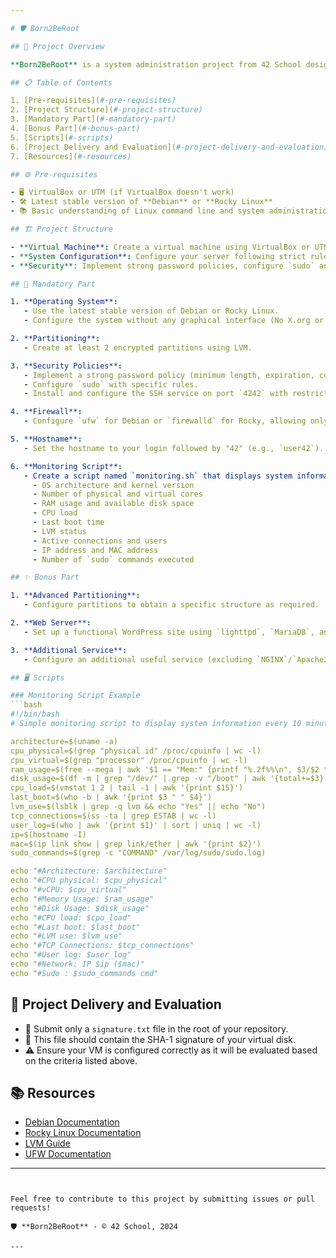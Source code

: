 ```yaml
---

# 🛡️ Born2BeRoot

## 📝 Project Overview

**Born2BeRoot** is a system administration project from 42 School designed to introduce students to virtualization and server configuration. You will set up your first virtual machine following strict guidelines, using either VirtualBox or UTM. By the end of the project, you will be able to configure your own operating system with a set of stringent security rules.

## 📋 Table of Contents

1. [Pre-requisites](#️-pre-requisites)
2. [Project Structure](#️-project-structure)
3. [Mandatory Part](#️-mandatory-part)
4. [Bonus Part](#️-bonus-part)
5. [Scripts](#️-scripts)
6. [Project Delivery and Evaluation](#️-project-delivery-and-evaluation)
7. [Resources](#️-resources)

## ⚙️ Pre-requisites

- 🖥️ VirtualBox or UTM (if VirtualBox doesn't work)
- 🛠️ Latest stable version of **Debian** or **Rocky Linux**
- 📚 Basic understanding of Linux command line and system administration

## 🏗️ Project Structure

- **Virtual Machine**: Create a virtual machine using VirtualBox or UTM.
- **System Configuration**: Configure your server following strict rules.
- **Security**: Implement strong password policies, configure `sudo` and `SSH`, and set up a firewall.

## 🔧 Mandatory Part

1. **Operating System**:
   - Use the latest stable version of Debian or Rocky Linux.
   - Configure the system without any graphical interface (No X.org or similar).

2. **Partitioning**:
   - Create at least 2 encrypted partitions using LVM.

3. **Security Policies**:
   - Implement a strong password policy (minimum length, expiration, complexity).
   - Configure `sudo` with specific rules.
   - Install and configure the SSH service on port `4242` with restricted root access.

4. **Firewall**:
   - Configure `ufw` for Debian or `firewalld` for Rocky, allowing only necessary ports.

5. **Hostname**:
   - Set the hostname to your login followed by "42" (e.g., `user42`).

6. **Monitoring Script**:
   - Create a script named `monitoring.sh` that displays system information every 10 minutes using the `wall` command. The information should include:
     - OS architecture and kernel version
     - Number of physical and virtual cores
     - RAM usage and available disk space
     - CPU load
     - Last boot time
     - LVM status
     - Active connections and users
     - IP address and MAC address
     - Number of `sudo` commands executed

## ✨ Bonus Part

1. **Advanced Partitioning**:
   - Configure partitions to obtain a specific structure as required.

2. **Web Server**:
   - Set up a functional WordPress site using `lighttpd`, `MariaDB`, and `PHP`.

3. **Additional Service**:
   - Configure an additional useful service (excluding `NGINX`/`Apache2`). You must justify your choice during the defense.

## 🖥️ Scripts

### Monitoring Script Example
```bash
#!/bin/bash
# Simple monitoring script to display system information every 10 minutes

architecture=$(uname -a)
cpu_physical=$(grep "physical id" /proc/cpuinfo | wc -l)
cpu_virtual=$(grep "processor" /proc/cpuinfo | wc -l)
ram_usage=$(free --mega | awk '$1 == "Mem:" {printf "%.2f%%\n", $3/$2 * 100}')
disk_usage=$(df -m | grep "/dev/" | grep -v "/boot" | awk '{total+=$3} END {print total}')
cpu_load=$(vmstat 1 2 | tail -1 | awk '{print $15}')
last_boot=$(who -b | awk '{print $3 " " $4}')
lvm_use=$(lsblk | grep -q lvm && echo "Yes" || echo "No")
tcp_connections=$(ss -ta | grep ESTAB | wc -l)
user_log=$(who | awk '{print $1}' | sort | uniq | wc -l)
ip=$(hostname -I)
mac=$(ip link show | grep link/ether | awk '{print $2}')
sudo_commands=$(grep -c "COMMAND" /var/log/sudo/sudo.log)

echo "#Architecture: $architecture"
echo "#CPU physical: $cpu_physical"
echo "#vCPU: $cpu_virtual"
echo "#Memory Usage: $ram_usage"
echo "#Disk Usage: $disk_usage"
echo "#CPU load: $cpu_load"
echo "#Last boot: $last_boot"
echo "#LVM use: $lvm_use"
echo "#TCP Connections: $tcp_connections"
echo "#User log: $user_log"
echo "#Network: IP $ip ($mac)"
echo "#Sudo : $sudo_commands cmd"
```

## 🚀 Project Delivery and Evaluation

- 📁 Submit only a `signature.txt` file in the root of your repository.
- 📝 This file should contain the SHA-1 signature of your virtual disk.
- ⚠️ Ensure your VM is configured correctly as it will be evaluated based on the criteria listed above.

## 📚 Resources

- [Debian Documentation](https://www.debian.org/doc/)
- [Rocky Linux Documentation](https://docs.rockylinux.org/)
- [LVM Guide](https://www.tldp.org/HOWTO/LVM-HOWTO/)
- [UFW Documentation](https://help.ubuntu.com/community/UFW)

---
```


Feel free to contribute to this project by submitting issues or pull requests!

🛡️ **Born2BeRoot** - © 42 School, 2024

---
